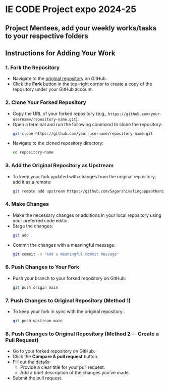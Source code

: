 # IE CODE Project expo 2024-25
## Project Mentees, add your weekly works/tasks to your respective folders 

## **Instructions for Adding Your Work**

### **1. Fork the Repository**
- Navigate to the [original repository](https://github.com/original-username/repository-name) on GitHub.
- Click the **Fork** button in the top-right corner to create a copy of the repository under your GitHub account.

### **2. Clone Your Forked Repository**
- Copy the URL of your forked repository (e.g., `https://github.com/your-username/repository-name.git`).
- Open a terminal and run the following command to clone the repository:
  ```bash
  git clone https://github.com/your-username/repository-name.git
  ```
- Navigate to the cloned repository directory:
  ```bash
  cd repository-name
  ```

### **3. Add the Original Repository as Upstream**
- To keep your fork updated with changes from the original repository, add it as a remote:
  ```bash
  git remote add upstream https://github.com/Sagarshivalingappaathani/IE-Project-Practice.git
  ```

### **4. Make Changes**
- Make the necessary changes or additions in your local repository using your preferred code editor.
- Stage the changes:
  ```bash
  git add .
  ```
- Commit the changes with a meaningful message:
  ```bash
  git commit -m "Add a meaningful commit message"
  ```

### **6. Push Changes to Your Fork**
- Push your branch to your forked repository on GitHub:
  ```bash
  git push origin main
  ```

### **7. Push Changes to Original Repository (Method 1)**
- To keep your fork in sync with the original repository:
  ```bash
  git push upstream main
  ```

### **8. Push Changes to Original Repository (Method 2 -- Create a Pull Request)**
- Go to your forked repository on GitHub.
- Click the **Compare & pull request** button.
- Fill out the details:
  - Provide a clear title for your pull request.
  - Add a brief description of the changes you’ve made.
- Submit the pull request.
